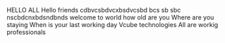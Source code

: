 HELLO ALL 
Hello friends 
cdbvcsbdvcxbsdvcsbd
bcs sb sbc nscbdcnxbdsndbnds
welcome to world
how old are you
Where are you staying 
When is your last working day 
Vcube technologies
All are workig professionals
